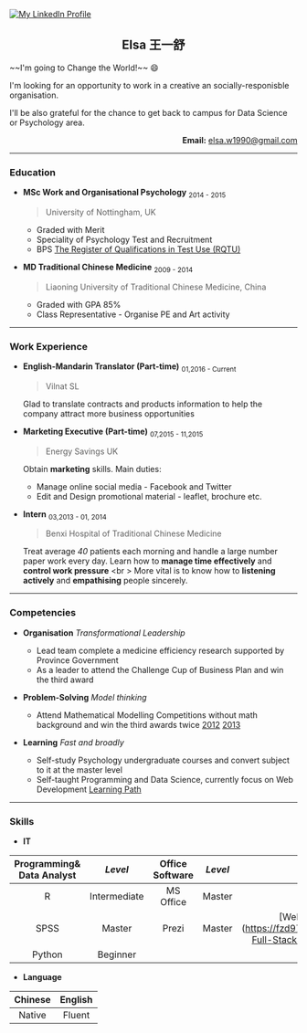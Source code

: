 [![My LinkedIn Profile](https://cdn2.hubspot.net/hub/76244/file-30458908-jpg/images/linkedin_logo_sub1.jpg)](https://cn.linkedin.com/in/elsa-wang-0ba1b2a7)

<h2 align="center">
 Elsa
 王一舒
</h2>
~~I'm going to Change the World!~~ 😄

I'm looking for an opportunity to work in a creative an socially-responisble organisation. 

I'll be also grateful for the chance to get back to campus for Data Science or Psychology area. 
<br />

<p align="right">
<b>Email:</b> <a href="mailto:elsa.w1990@gmail.com">elsa.w1990@gmail.com</a>
<br />
</p>

---

### Education

- __MSc Work and Organisational Psychology__  <sub>2014 - 2015</sub>
  > University of Nottingham, UK

  * Graded with Merit
  * Speciality of Psychology Test and Recruitment
  * BPS [The Register of Qualifications in Test Use (RQTU)](https://ptc.bps.org.uk/register-qualifications-test-use-rqtu?qs=311299&ret=Wang)

- __MD Traditional Chinese Medicine__  <sub>2009 - 2014</sub>
  > Liaoning University of Traditional Chinese Medicine, China

  * Graded with GPA 85%
  * Class Representative - Organise PE and Art activity

---

### Work Experience

- __English-Mandarin Translator (Part-time)__ <sub>01,2016 - Current</sub>
  > Vilnat SL

  Glad to translate contracts and products information to help the company attract more business opportunities

- __Marketing Executive (Part-time)__ <sub> 07,2015 - 11,2015 </sub>
  > Energy Savings UK

  Obtain __marketing__ skills. Main duties:
  - Manage online social media - Facebook and Twitter
  - Edit and Design promotional material - leaflet, brochure etc.

- __Intern__ <sub>03,2013 - 01, 2014</sub>
  > Benxi Hospital of Traditional Chinese Medicine

  Treat average *40* patients each morning and handle a large number paper work every day. Learn how to __manage time effectively__ and __control work pressure__
  <br \>
  More vital is to know how to __listening actively__ and __empathising__ people sincerely.  

---

### Competencies

- __Organisation__ *Transformational Leadership*

  * Lead team complete a medicine efficiency research supported by Province Government
  * As a leader to attend the Challenge Cup of Business Plan  and win the third award

- __Problem-Solving__ *Model thinking*

  * Attend Mathematical Modelling Competitions without math background and win the third awards twice [2012](http://wenku.baidu.com/view/a14dba380912a2161479292a.html) [2013](http://www.madio.net/article-394.html)

- __Learning__ *Fast and broadly*
  * Self-study Psychology undergraduate courses and convert subject to it at the master level
  * Self-taught Programming and Data Science, currently focus on Web Development [Learning Path](https://prezi.com/jtlffievwuel/my-life-long-learning/#)

---

### Skills
- __IT__

|  __Programming& Data Analyst__ | *Level*   | __Office Software__ |*Level*   | __Design__ |*Level*   |
| :-------------: | :-------------: | :-------------: |:-------------: | :-------------: | :-------------: |
| R       | Intermediate  |MS Office | Master | Photoshop | Intermediate |
| SPSS | Master |Prezi | Master | [Web Development] (https://fzd9752.github.io/Coursera-Full-Stack-Web-Development/)| Beginner |
| Python | Beginner |


- __Language__

| Chinese  | English |
| :-------------:|:-------------: |
| Native| Fluent |
